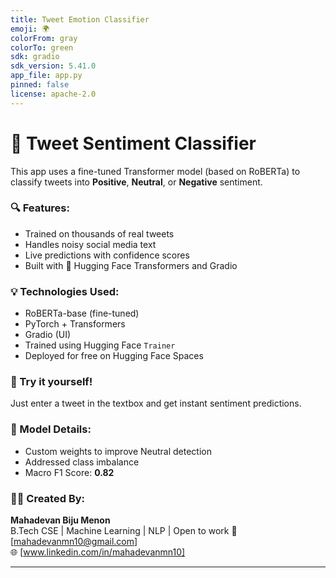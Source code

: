 ```yaml
---
title: Tweet Emotion Classifier
emoji: 🌍
colorFrom: gray
colorTo: green
sdk: gradio
sdk_version: 5.41.0
app_file: app.py
pinned: false
license: apache-2.0
---
```

# 🧠 Tweet Sentiment Classifier

This app uses a fine-tuned Transformer model (based on RoBERTa) to classify tweets into **Positive**, **Neutral**, or **Negative** sentiment.

### 🔍 Features:
- Trained on thousands of real tweets
- Handles noisy social media text
- Live predictions with confidence scores
- Built with 🤗 Hugging Face Transformers and Gradio

### 💡 Technologies Used:
- RoBERTa-base (fine-tuned)
- PyTorch + Transformers
- Gradio (UI)
- Trained using Hugging Face `Trainer`
- Deployed for free on Hugging Face Spaces

### 🧪 Try it yourself!
Just enter a tweet in the textbox and get instant sentiment predictions.

### 📁 Model Details:
- Custom weights to improve Neutral detection
- Addressed class imbalance
- Macro F1 Score: **0.82**

### 👨‍💻 Created By:
**Mahadevan Biju Menon**  
B.Tech CSE | Machine Learning | NLP | Open to work
📧 [mahadevanmn10@gmail.com]  
🌐 [www.linkedin.com/in/mahadevanmn10]

---

